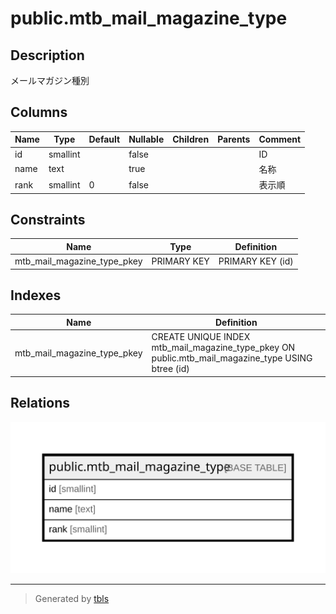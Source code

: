 # public.mtb_mail_magazine_type

## Description

メールマガジン種別

## Columns

| Name | Type | Default | Nullable | Children | Parents | Comment |
| ---- | ---- | ------- | -------- | -------- | ------- | ------- |
| id | smallint |  | false |  |  | ID |
| name | text |  | true |  |  | 名称 |
| rank | smallint | 0 | false |  |  | 表示順 |

## Constraints

| Name | Type | Definition |
| ---- | ---- | ---------- |
| mtb_mail_magazine_type_pkey | PRIMARY KEY | PRIMARY KEY (id) |

## Indexes

| Name | Definition |
| ---- | ---------- |
| mtb_mail_magazine_type_pkey | CREATE UNIQUE INDEX mtb_mail_magazine_type_pkey ON public.mtb_mail_magazine_type USING btree (id) |

## Relations

![er](public.mtb_mail_magazine_type.svg)

---

> Generated by [tbls](https://github.com/k1LoW/tbls)
